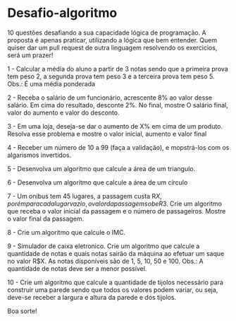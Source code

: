 # Desafio-algoritmo
10 questões desafiando a sua capacidade lógica de programação. A proposta é apenas praticar, utilizando a lógica que bem entender. Quem quiser dar um pull request de outra linguagem resolvendo os exercicios, será um prazer!

1 - Calcular a média do aluno a partir de 3 notas sendo que a primeira prova tem peso 2, a segunda prova tem peso 3 e a terceira prova tem peso 5. Obs.: É uma média ponderada

2 - Receba o salário de um funcionário, acrescente 8% ao valor desse salário. Em cima do resultado, desconte 2%. No final, mostre O salário final, valor do aumento e valor do desconto.

3 - Em uma loja, deseja-se dar o aumento de X% em cima de um produto. Resolva esse problema e mostre o valor inicial, aumento e valor final

4 - Receber um número de 10 a 99 (faça a validação), e mopstrá-los com os algarismos invertidos.

5 - Desenvolva um algoritmo que calcule a área de um triangulo.

6 - Desenvolva um algoritmo que calcule a área de um círculo

7 - Um onibus tem 45 lugares, a passagem custa R$X, porém para cada lugar vazio, o valor da passagem sobe R$3. Crie um algoritmo que receba o valor inicial da passagem e o número de passageiros. Mostre o valor final da passagem.

8 - Crie um algoritmo que calcule o IMC.

9 - Simulador de caixa eletronico. Crie um algoritmo que calcule a quantidade de notas e quais notas sairão da máquina ao efetuar um saque no valor R$X. As notas disponíveis são de 1, 5, 10, 50 e 100. Obs.: A quantidade de notas deve ser a menor possível.

10 - Crie um algoritmo que calcule a quantidade de tijolos necessário para construir uma parede sendo que todos os valores podem variar, ou seja, deve-se receber a largura e altura da parede e dos tijolos.

Boa sorte!

